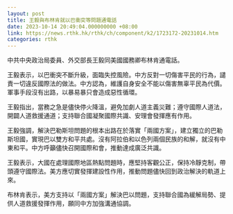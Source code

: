 ```yaml
---
layout: post
title: 王毅與布林肯就以巴衝突等問題通電話
date: 2023-10-14 20:49:04.000000000 +08:00
link: https://news.rthk.hk/rthk/ch/component/k2/1723172-20231014.htm
categories: rthk
---
```


中共中央政治局委員、外交部長王毅同美國國務卿布林肯通電話。

王毅表示，以巴衝突不斷升級，面臨失控風險。中方反對一切傷害平民的行為，譴責一切違反國際法的做法。中方認為，維護自身安全不能以傷害無辜平民為代價。軍事手段沒有出路，以暴易暴只會造成惡性循環。

王毅指出，當務之急是儘快停火降溫，避免加劇人道主義災難；遵守國際人道法，開闢人道救援通道；支持聯合國凝聚國際共識、安理會發揮應有作用。

王毅強調，解決巴勒斯坦問題的根本出路在於落實「兩國方案」，建立獨立的巴勒斯坦國，實現巴以雙方和平共處。沒有阿拉伯和以色列兩個民族的和解，就沒有中東和平。中方呼籲儘快召開國際和會，推動達成廣泛共識。

王毅表示，大國在處理國際地區熱點問題時，應堅持客觀公正，保持冷靜克制，帶頭遵守國際法。美方應切實發揮建設性作用，推動問題儘快回到政治解決的軌道上來。

布林肯表示，美方支持以「兩國方案」解決巴以問題，支持聯合國為緩解局勢、提供人道救援發揮作用，願同中方加強溝通協調。
